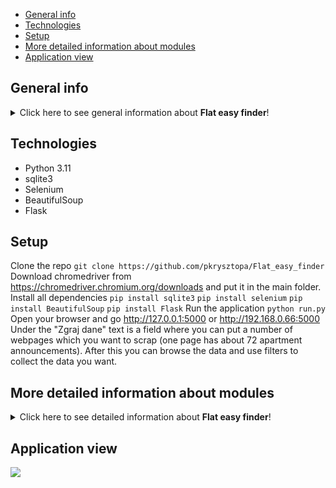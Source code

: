 * [General info](#general-info)
* [Technologies](#technologies)
* [Setup](#setup)
* [More detailed information about modules](#more-detailed-information-about-modules)
* [Application view](#application-view)

## General info
<details>
<summary>Click here to see general information about <b>Flat easy finder</b>!</summary>
<b>Flat easy finder</b> is an application designed to search for a flat in a simple and easy way. 
Looking through the offers on the Internet can be very time-consuming, so intention of this application is to speed up this process, and to give tools for data collection and data analysis. The application gives user the opportunity to search for a flat with flexible filters and sorting options without having to visit many websites.
That makes this application a good tool for people who are looking for a flat for themselves, as well as for people who are looking for investment opportunities.
</details>

## Technologies
<ul>
<li>Python 3.11</li>
<li>sqlite3</li>
<li>Selenium</li>
<li>BeautifulSoup</li>
<li>Flask</li>
</ul>

## Setup
Clone the repo
```git clone https://github.com/pkrysztopa/Flat_easy_finder```
Download chromedriver from https://chromedriver.chromium.org/downloads and put it in the main folder.
Install all dependencies
```pip install sqlite3``` ```pip install selenium``` ```pip install BeautifulSoup``` ```pip install Flask```
Run the application
```python run.py```
Open your browser and go http://127.0.0.1:5000 or http://192.168.0.66:5000
Under the "Zgraj dane" text is a field where you can put a number of webpages which you want to scrap (one page has about 72 apartment announcements).
After this you can browse the data and use filters to collect the data you want.

## More detailed information about modules
<details>
<summary>Click here to see detailed information about <b>Flat easy finder</b>!</summary>
The core of the application is webscraping functionality localized in <b>src/trackig</b> module, which is responsible for collecting data from services such as otodom.pl, morizon.pl, gratka.pl, domiporta.pl and olx.pl.
<b>WebCrawler</b> object is responsible for connecting and going through the websites and collecting links to offers. 
<b>WebScraper</b> object then goes through the gathered links, collects data from them and saves them in a <b>Flat</b> object. 
Gathered data is then organized, transformed and unified, by <b>Transformer</b> object.
Transformed data is then saved in the database by <b>DBHandler</b> object. This module is also responsible for reading data from the database and sending it to the user.
All these objects are connected by <b>FlatEasyFinder</b> object, which is responsible for the flow of the application.
Gathered data is then presented to the user by module <b>ui</b>, which is responsible for the graphical interface of the application.
Tables are generated, by HtmlGenerator object, which is responsible for generating html code for tables.
 
<img src = "https://github.com/pkrysztopa/Flat_easy_finder/assets/99322740/df8edce2-9ea3-4aed-8475-0dc353abb49d"></img>
</details>

## Application view
<img src = "https://private-user-images.githubusercontent.com/99322740/237950858-728cc34b-d823-4c47-909b-f8893e4cba64.JPG?jwt=eyJhbGciOiJIUzI1NiIsInR5cCI6IkpXVCJ9.eyJrZXkiOiJrZXkxIiwiZXhwIjoxNjgzODg5MjA2LCJuYmYiOjE2ODM4ODg5MDYsInBhdGgiOiIvOTkzMjI3NDAvMjM3OTUwODU4LTcyOGNjMzRiLWQ4MjMtNGM0Ny05MDliLWY4ODkzZTRjYmE2NC5KUEc_WC1BbXotQWxnb3JpdGhtPUFXUzQtSE1BQy1TSEEyNTYmWC1BbXotQ3JlZGVudGlhbD1BS0lBSVdOSllBWDRDU1ZFSDUzQSUyRjIwMjMwNTEyJTJGdXMtZWFzdC0xJTJGczMlMkZhd3M0X3JlcXVlc3QmWC1BbXotRGF0ZT0yMDIzMDUxMlQxMDU1MDZaJlgtQW16LUV4cGlyZXM9MzAwJlgtQW16LVNpZ25hdHVyZT0zN2JhMTg0MmUxNzY3ZTg2ODkwZDRhMTY5MTk5MmY5NTZhMmZiNGZjMzI2MTllYjczODNhOTlmOWYyNzgwOGZjJlgtQW16LVNpZ25lZEhlYWRlcnM9aG9zdCJ9.d92DD5cIsI5QEw0BHIe1utb4SnUKKSCz34RI7Uy41mM"></img>
